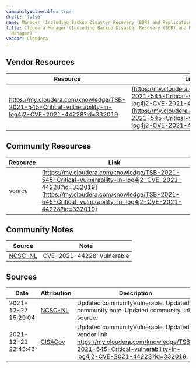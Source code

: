 ```yaml
---
communityVulnerable: true
draft: 'false'
name: Manager (Including Backup Disaster Recovery (BDR) and Replication Manager)
title: Cloudera Manager (Including Backup Disaster Recovery (BDR) and Replication
  Manager)
vendor: Cloudera
---
```


## Vendor Resources
| Resource | Link |
| --- | --- |
| https://my.cloudera.com/knowledge/TSB-2021-545-Critical-vulnerability-in-log4j2-CVE-2021-44228?id=332019 | [https://my.cloudera.com/knowledge/TSB-2021-545-Critical-vulnerability-in-log4j2-CVE-2021-44228?id=332019](https://my.cloudera.com/knowledge/TSB-2021-545-Critical-vulnerability-in-log4j2-CVE-2021-44228?id=332019) |

## Community Resources
| Resource | Link |
| --- | --- |
| source | [https://my.cloudera.com/knowledge/TSB-2021-545-Critical-vulnerability-in-log4j2-CVE-2021-44228?id=332019](https://my.cloudera.com/knowledge/TSB-2021-545-Critical-vulnerability-in-log4j2-CVE-2021-44228?id=332019) |

## Community Notes
| Source | Note |
| --- | --- |
| [NCSC-NL](https://github.com/NCSC-NL/log4shell/blob/main/software/README.md) | CVE-2021-44228: Vulnerable </ul> |

## Sources
| Date | Attribution | Description |
| --- | --- | --- |
| 2021-12-27 15:29:04 | [NCSC-NL](https://github.com/NCSC-NL/log4shell/blob/main/software/README.md) | Updated communityVulnerable. Updated community note. Updated community link source.  |
| 2021-12-21 22:43:46 | [CISAGov](https://raw.githubusercontent.com/cisagov/log4j-affected-db/develop/README.md) | Updated communityVulnerable. Updated vendor link https://my.cloudera.com/knowledge/TSB-2021-545-Critical-vulnerability-in-log4j2-CVE-2021-44228?id=332019.  |
